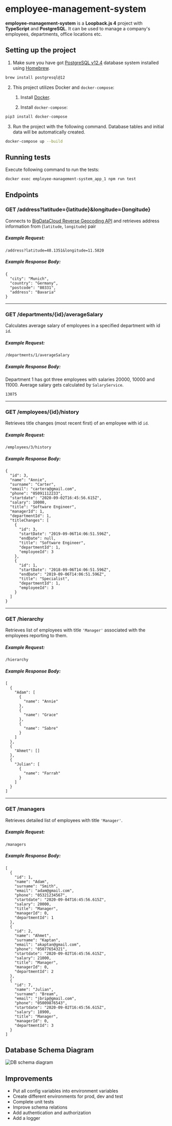 # employee-management-system

**employee-management-system** is a **Loopback.js 4** project with **TypeScript** and **PostgreSQL**. It can be used to manage a company's employees, departments, office locations etc.

## Setting up the project

1. Make sure you have got [PostgreSQL v12.4](https://formulae.brew.sh/formula/postgresql) database system installed using [Homebrew](https://brew.sh/).

```bash
brew install postgresql@12
```

2. This project utilizes Docker and `docker-compose`:

     1. Install [Docker](https://www.docker.com/products/docker-desktop).

     2. Install `docker-compose`:

```bash
pip3 install docker-compose
```

3. Run the project with the following command. Database tables and initial data will be automatically created.

```bash
docker-compose up --build
```

## Running tests

Execute following command to run the tests:

```bash
docker exec employee-management-system_app_1 npm run test
```



## Endpoints


### GET /address?latitude={latitude}&longitude={longitude}

Connects to [BigDataCloud Reverse Geocoding API](https://www.bigdatacloud.com/geocoding-apis/free-reverse-geocode-to-city-api) and retrieves address information from (`latitude`, `longitude`) pair

##### Example Request:

```http
/address?latitude=48.1351&longitude=11.5820
```

##### Example Response Body:

```
{
  "city": "Munich",
  "country": "Germany",
  "postcode": "80331",
  "address": "Bavaria"
}
```

---

### GET /departments/{id}/averageSalary

Calculates average salary of employees in a specified department with id `id`.

##### Example Request:

```http
/departments/1/averageSalary
```

##### Example Response Body:

Department 1 has got three employees with salaries 20000, 10000 and 11000. Average salary gets calculated by `SalaryService`.

```
13075
```

---

### GET /employees/{id}/history

Retrieves title changes (most recent first) of an employee with id `id`.

##### Example Request:

```http
/employees/3/history
```

##### Example Response Body:

```
{
  "id": 3,
  "name": "Annie",
  "surname": "Carter",
  "email": "cartera@gmail.com",
  "phone": "05091112233",
  "startdate": "2020-09-02T16:45:56.615Z",
  "salary": 10000,
  "title": "Software Engineer",
  "managerId": 1,
  "departmentId": 1,
  "titleChanges": [
    {
      "id": 3,
      "startDate": "2019-09-06T14:06:51.596Z",
      "endDate": null,
      "title": "Software Engineer",
      "departmentId": 1,
      "employeeId": 3
    },
    {
      "id": 1,
      "startDate": "2018-09-06T14:06:51.596Z",
      "endDate": "2019-09-06T14:06:51.596Z",
      "title": "Specialist",
      "departmentId": 1,
      "employeeId": 3
    }
  ]
}
```

---

### GET /hierarchy

Retrieves list of employees with title `'Manager'` associated with the employees reporting to them.

##### Example Request:

```http
/hierarchy
```
##### Example Response Body:

```
[
  {
    "Adam": [
      {
        "name": "Annie"
      },
      {
        "name": "Grace"
      },
      {
        "name": "Sabre"
      }
    ]
  },
  {
    "Ahmet": []
  },
  {
    "Julian": [
      {
        "name": "Farrah"
      }
    ]
  }
]
```

---

### GET /managers

Retrieves detailed list of employees with title `'Manager'`.

##### Example Request:

```http
/managers
```
##### Example Response Body:

```
[
  {
    "id": 1,
    "name": "Adam",
    "surname": "Smith",
    "email": "adam@gmail.com",
    "phone": "05321234567",
    "startdate": "2020-09-04T16:45:56.615Z",
    "salary": 20000,
    "title": "Manager",
    "managerId": 0,
    "departmentId": 1
  },
  {
    "id": 2,
    "name": "Ahmet",
    "surname": "Kaptan",
    "email": "akaptan@gmail.com",
    "phone": "05077654321",
    "startdate": "2020-09-02T16:45:56.615Z",
    "salary": 21000,
    "title": "Manager",
    "managerId": 0,
    "departmentId": 2
  },
  {
    "id": 7,
    "name": "Julian",
    "surname": "Bream",
    "email": "jbrip@gmail.com",
    "phone": "05009876543",
    "startdate": "2020-09-02T16:45:56.615Z",
    "salary": 18900,
    "title": "Manager",
    "managerId": 0,
    "departmentId": 3
  }
]
```

## Database Schema Diagram

![DB schema diagram](assets/images/DB_diagram.jpeg "Database schema diagram")

## Improvements

- Put all config variables into environment variables
- Create different environments for prod, dev and test
- Complete unit tests
- Improve schema relations
- Add authentication and authorization
- Add a logger
